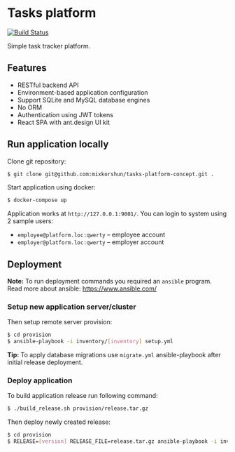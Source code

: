 # Tasks platform

[![Build Status](https://travis-ci.org/mixkorshun/tasks-platform-concept.svg?branch=master)](https://travis-ci.org/mixkorshun/tasks-platform-concept)

Simple task tracker platform.

## Features
 - RESTful backend API
 - Environment-based application configuration
 - Support SQLite and MySQL database engines
 - No ORM
 - Authentication using JWT tokens
 - React SPA with ant.design UI kit

## Run application locally

Clone git repository:
```bash
$ git clone git@github.com:mixkorshun/tasks-platform-concept.git .
```

Start application using docker:
```bash
$ docker-compose up
```

Application works at `http://127.0.0.1:9001/`.
You can login to system using 2 sample users:

 - `employee@platform.loc:qwerty` – employee account
 - `employer@platform.loc:qwerty` – employer account
 
## Deployment

**Note:** To run deployment commands you required an `ansible` program.
Read more about ansible: https://www.ansible.com/

### Setup new application server/cluster

Then setup remote server provision:
```bash
$ cd provision
$ ansible-playbook -i inventory/[inventory] setup.yml
```

**Tip:** To apply database migrations use `migrate.yml` ansible-playbook 
after initial release deployment.

### Deploy application

To build application release run following command:
```bash
$ ./build_release.sh provision/release.tar.gz
```

Then deploy newly created release:
```bash
$ cd provision
$ RELEASE=[version] RELEASE_FILE=release.tar.gz ansible-playbook -i inventory/[inventory] deploy.yml
```
